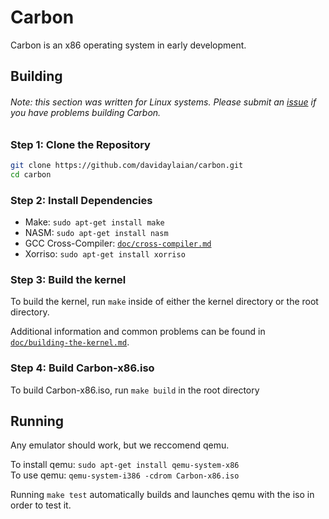 # Carbon

Carbon is an x86 operating system in early development.

## Building
###### Note: this section was written for Linux systems. Please submit an [issue](issues) if you have problems building Carbon.

### Step 1: Clone the Repository

```bash
git clone https://github.com/davidaylaian/carbon.git
cd carbon
```

### Step 2: Install Dependencies

* Make: `sudo apt-get install make`
* NASM: `sudo apt-get install nasm`
* GCC Cross-Compiler: [`doc/cross-compiler.md`](https://github.com/davidaylaian/carbon/blob/master/doc/cross-compiler.md)
* Xorriso: `sudo apt-get install xorriso`

### Step 3: Build the kernel

To build the kernel, run `make` inside of either the kernel directory or the root directory.


Additional information and common problems can be found in [`doc/building-the-kernel.md`](https://github.com/davidaylaian/carbon/blob/master/doc/building-the-kernel.md).

### Step 4: Build Carbon-x86.iso

To build Carbon-x86.iso, run `make build` in the root directory

## Running

Any emulator should work, but we reccomend qemu.

To install qemu: `sudo apt-get install qemu-system-x86`<br>
To use qemu: `qemu-system-i386 -cdrom Carbon-x86.iso`

Running `make test` automatically builds and launches qemu with the iso in order to test it.
